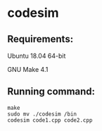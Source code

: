 # codesim

## Requirements: 
Ubuntu 18.04 64-bit

GNU Make 4.1

## Running command: 
```
make
sudo mv ./codesim /bin
codesim code1.cpp code2.cpp
